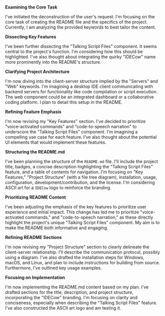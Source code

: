 **Examining the Core Task**

I've initiated the deconstruction of the user's request. I'm focusing on the core task of creating the README file and the specifics of the project. Currently, I am analyzing the provided keywords to best tailor the content.


**Dissecting Key Features**

I've been further dissecting the "Talking Script Files" component. It seems central to the project's function. I'm considering how this should be highlighted. I've also thought about integrating the quirky "IDECow" name more prominently into the README's structure.


**Clarifying Project Architecture**

I'm now diving into the client-server structure implied by the "Servers" and "Web" keywords. I'm imagining a desktop IDE client communicating with backend servers for functionality like code compilation or script execution. The web component could be an integrated dashboard or a collaborative coding platform. I plan to detail this setup in the README.


**Refining Feature Emphasis**

I'm now revising my "Key Features" section. I've decided to prioritize "voice-activated commands" and "code-to-speech narration" to underscore the "Talking Script Files" component. I'm imagining a compelling use case for each feature. I've also thought about the potential UI elements that would implement these features.



**Structuring the README.md**

I've been planning the structure of the `README.md` file. I'll include the project title, badges, a concise description highlighting the "Talking Script Files" feature, and a table of contents for navigation. I'm focusing on "Key Features," "Project Structure" (with a file tree diagram), installation, usage, configuration, development/contribution, and the license. I'm considering ASCII art for a `IDECow` logo to reinforce the branding.


**Prioritizing README Content**

I've been adjusting the emphasis of the key features to prioritize user experience and initial impact. This change has led me to prioritize "voice-activated commands," and "code-to-speech narration," as these directly highlight the project's unique "Talking Script Files" component. My aim is to make the README both informative and engaging.


**Refining README Sections**

I'm now revising my "Project Structure" section to clearly delineate the client-server relationship. I'll describe the communication protocol, possibly using a diagram. I've also drafted the installation steps for Windows, macOS, and Linux, and plan to include instructions for building from source. Furthermore, I've outlined key usage examples.


**Focusing on Implementation**

I'm now implementing the README.md content based on my plan. I've drafted sections for the title, description, and project structure, incorporating the "IDECow" branding. I'm focusing on clarity and conciseness, especially when describing the "Talking Script Files" feature. I've also constructed the ASCII art logo and am testing it.


